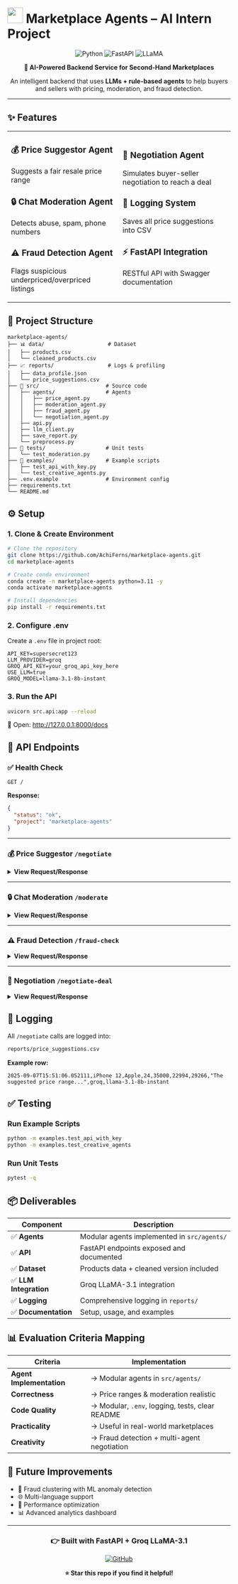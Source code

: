 # <img src="https://raw.githubusercontent.com/Tarikul-Islam-Anik/Animated-Fluent-Emojis/master/Emojis/Objects/Shopping%20Cart.png" width="35" height="35" /> Marketplace Agents – AI Intern Project

<div align="center">

![Python](https://img.shields.io/badge/Python-3.11-3776AB?style=for-the-badge&logo=python&logoColor=white)
![FastAPI](https://img.shields.io/badge/FastAPI-009688?style=for-the-badge&logo=fastapi&logoColor=white)
![LLaMA](https://img.shields.io/badge/Groq_LLaMA_3.1-8B-5E5CE6?style=for-the-badge&logo=meta&logoColor=white)

**🤖 AI-Powered Backend Service for Second-Hand Marketplaces**

An intelligent backend that uses **LLMs + rule-based agents** to help buyers and sellers with pricing, moderation, and fraud detection.

</div>

---

## ✨ Features

<table>
<tr>
<td width="50%">

### 💰 **Price Suggestor Agent**
Suggests a fair resale price range

### 🔒 **Chat Moderation Agent**
Detects abuse, spam, phone numbers

### ⚠️ **Fraud Detection Agent**
Flags suspicious underpriced/overpriced listings

</td>
<td width="50%">

### 🤝 **Negotiation Agent**
Simulates buyer-seller negotiation to reach a deal

### 📝 **Logging System**
Saves all price suggestions into CSV

### ⚡ **FastAPI Integration**
RESTful API with Swagger documentation

</td>
</tr>
</table>

## 📂 Project Structure

```
marketplace-agents/
├── 📊 data/                    # Dataset
│   ├── products.csv
│   └── cleaned_products.csv
├── 📈 reports/                 # Logs & profiling
│   ├── data_profile.json
│   └── price_suggestions.csv
├── 🧠 src/                     # Source code
│   ├── agents/                # Agents
│   │   ├── price_agent.py
│   │   ├── moderation_agent.py
│   │   ├── fraud_agent.py
│   │   └── negotiation_agent.py
│   ├── api.py
│   ├── llm_client.py
│   ├── save_report.py
│   └── preprocess.py
├── 🧪 tests/                   # Unit tests
│   └── test_moderation.py
├── 📝 examples/                # Example scripts
│   ├── test_api_with_key.py
│   └── test_creative_agents.py
├── .env.example               # Environment config
├── requirements.txt
└── README.md
```

## ⚙️ Setup

### **1. Clone & Create Environment**

```bash
# Clone the repository
git clone https://github.com/AchiFerns/marketplace-agents.git
cd marketplace-agents

# Create conda environment
conda create -n marketplace-agents python=3.11 -y
conda activate marketplace-agents

# Install dependencies
pip install -r requirements.txt
```

### **2. Configure .env**

Create a `.env` file in project root:

```env
API_KEY=supersecret123
LLM_PROVIDER=groq
GROQ_API_KEY=your_groq_api_key_here
USE_LLM=true
GROQ_MODEL=llama-3.1-8b-instant
```

### **3. Run the API**

```bash
uvicorn src.api:app --reload
```

📍 Open: http://127.0.0.1:8000/docs

## 🚀 API Endpoints

### ✅ **Health Check**
```http
GET /
```
**Response:**
```json
{ 
  "status": "ok", 
  "project": "marketplace-agents" 
}
```

---

### 💰 **Price Suggestor** `/negotiate`

<details>
<summary><b>View Request/Response</b></summary>

**Request:**
```json
{
  "title": "iPhone 12",
  "category": "Mobile",
  "brand": "Apple",
  "condition": "Good",
  "age_months": 24,
  "asking_price": 35000,
  "location": "Mumbai"
}
```

**Response:**
```json
{
  "suggested_price_min": 22994,
  "suggested_price_max": 29266,
  "reason": "The asking price of ₹35,000 seems high...",
  "llm_provider": "groq",
  "llm_model": "llama-3.1-8b-instant"
}
```
</details>

---

### 🔒 **Chat Moderation** `/moderate`

<details>
<summary><b>View Request/Response</b></summary>

**Request:**
```json
{ 
  "message": "Call me at 9876543210 for details!" 
}
```

**Response:**
```json
{
  "status": "PhoneDetected",
  "reason": "Contains phone number or numeric contact info.",
  "labels": ["phone"],
  "confidence": 0.7
}
```
</details>

---

### ⚠️ **Fraud Detection** `/fraud-check`

<details>
<summary><b>View Request/Response</b></summary>

**Request:**
```json
{
  "title": "iPhone 12",
  "category": "Mobile",
  "brand": "Apple",
  "condition": "Good",
  "age_months": 24,
  "asking_price": 2000,
  "location": "Mumbai"
}
```

**Response:**
```json
{
  "status": "Suspicious",
  "reason": "Asking price ₹2000 is more than 50% below the fair minimum ₹22994. Possible scam listing.",
  "suggested_min": 22994,
  "suggested_max": 29266
}
```
</details>

---

### 🤝 **Negotiation** `/negotiate-deal`

<details>
<summary><b>View Request/Response</b></summary>

**Request:**
```json
{
  "title": "Dell Inspiron Laptop",
  "category": "Laptop",
  "brand": "Dell",
  "condition": "Good",
  "age_months": 36,
  "asking_price": 80000,
  "location": "Pune"
}
```

**Response:**
```json
{
  "seller_initial": 80000,
  "buyer_offer": 25000,
  "final_agreed_price": 53250,
  "suggested_range": "24000 - 29000"
}
```
</details>

## 📝 Logging

All `/negotiate` calls are logged into:

```bash
reports/price_suggestions.csv
```

**Example row:**
```csv
2025-09-07T15:51:06.052111,iPhone 12,Apple,24,35000,22994,29266,"The suggested price range...",groq,llama-3.1-8b-instant
```

## ✅ Testing

### **Run Example Scripts**
```bash
python -m examples.test_api_with_key
python -m examples.test_creative_agents
```

### **Run Unit Tests**
```bash
pytest -q
```

## 📦 Deliverables

| Component | Description |
|-----------|-------------|
| ✅ **Agents** | Modular agents implemented in `src/agents/` |
| ✅ **API** | FastAPI endpoints exposed and documented |
| ✅ **Dataset** | Products data + cleaned version included |
| ✅ **LLM Integration** | Groq LLaMA-3.1 integration |
| ✅ **Logging** | Comprehensive logging in `reports/` |
| ✅ **Documentation** | Setup, usage, and examples |

## 📊 Evaluation Criteria Mapping

<div align="center">

| Criteria | Implementation |
|----------|---------------|
| **Agent Implementation** | → Modular agents in `src/agents/` |
| **Correctness** | → Price ranges & moderation realistic |
| **Code Quality** | → Modular, `.env`, logging, tests, clear README |
| **Practicality** | → Useful in real-world marketplaces |
| **Creativity** | → Fraud detection + multi-agent negotiation |

</div>

## 🔮 Future Improvements

- 🎯 Fraud clustering with ML anomaly detection
- 🌐 Multi-language support
- 🚀 Performance optimization
- 📊 Advanced analytics dashboard

---

<div align="center">

### 👉 Built with **FastAPI** + **Groq LLaMA-3.1**

[![GitHub](https://img.shields.io/badge/GitHub-AchiFerns-181717?style=flat-square&logo=github)](https://github.com/AchiFerns)

**⭐ Star this repo if you find it helpful!**

</div>
